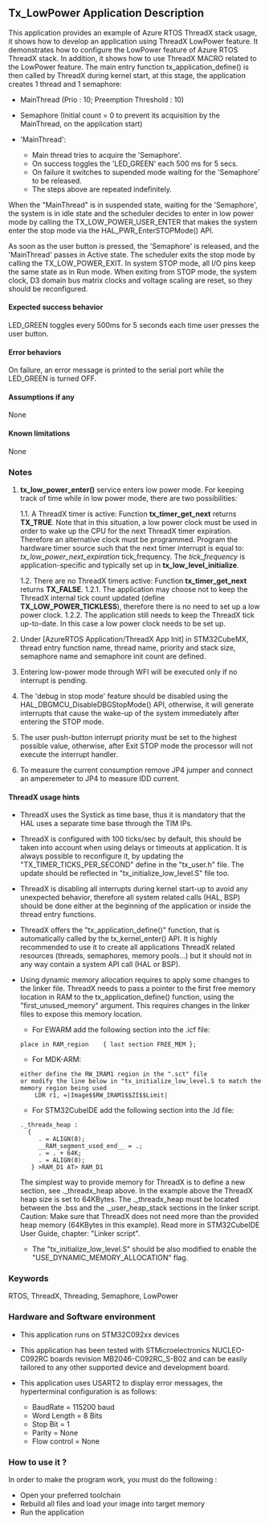
## <b>Tx_LowPower Application Description</b>

This application provides an example of Azure RTOS ThreadX stack usage, it shows how to develop an application using ThreadX LowPower feature.
It demonstrates how to configure the LowPower feature of Azure RTOS ThreadX stack. In addition, it shows how to use ThreadX MACRO related to the LowPower feature.
The main entry function tx_application_define() is then called by ThreadX during kernel start, at this stage, the application creates 1 thread and 1 semaphore:

  - MainThread (Prio : 10; Preemption Threshold : 10)
  - Semaphore (Initial count = 0 to prevent its acquisition by the MainThread, on the application start)

- 'MainThread':
  + Main thread tries to acquire the 'Semaphore'.
  + On success toggles the 'LED_GREEN' each 500 ms for 5 secs.
  + On failure it switches to supended mode waiting for the 'Semaphore' to be released.
  + The steps above are repeated indefinitely.

When the "MainThread" is in suspended state, waiting for the 'Semaphore', the system is in idle state and the scheduler decides to enter in low power mode
by calling the TX_LOW_POWER_USER_ENTER that makes the system enter the stop mode via the HAL_PWR_EnterSTOPMode() API.

As soon as the user button is pressed, the 'Semaphore' is released, and the 'MainThread' passes in Active state.
The scheduler exits the stop mode by calling the TX_LOW_POWER_EXIT.
In system STOP mode, all I/O pins keep the same state as in Run mode.
When exiting from STOP mode, the system clock, D3 domain bus matrix clocks and voltage scaling are reset, so they should be reconfigured.

####  <b>Expected success behavior</b>

LED_GREEN toggles every 500ms for 5 seconds each time user presses the user button.

#### <b>Error behaviors</b>

On failure, an error message is printed to the serial port while the LED_GREEN is turned OFF.

#### <b>Assumptions if any</b>

None

#### <b>Known limitations</b>

None

### <b>Notes</b>

1. <b>tx_low_power_enter()</b> service enters low power mode.
For keeping track of time while in low power mode, there are two possibilities:

    1.1. A ThreadX timer is active: Function **tx_timer_get_next** returns **TX_TRUE**.
         Note that in this situation, a low power clock must be used in order to wake up the CPU for the next ThreadX timer expiration.
         Therefore an alternative clock must be programmed. Program the hardware timer source such that the next timer interrupt is equal to: *tx_low_power_next_expiration* tick_frequency.
         The *tick_frequency* is application-specific and typically set up in **tx_low_level_initialize**.

    1.2. There are no ThreadX timers active: Function **tx_timer_get_next** returns **TX_FALSE**.
       1.2.1. The application may choose not to keep the ThreadX internal tick count updated (define **TX_LOW_POWER_TICKLESS**),
              therefore there is no need to set up a low power clock.
       1.2.2. The application still needs to keep the ThreadX tick up-to-date. In this case a low power clock needs to be set up.

2. Under [AzureRTOS Application/ThreadX App Init] in STM32CubeMX, thread entry function name, thread name, priority and stack size, semaphore name and semaphore init count are defined.

3. Entering low-power mode through WFI will be executed only if no interrupt is pending.

4. The 'debug in stop mode' feature should be disabled using the HAL_DBGMCU_DisableDBGStopMode() API, otherwise, it will generate interrupts that cause the wake-up of the system immediately after entering the STOP mode.

5. The user push-button interrupt priority must be set to the highest possible value, otherwise, after Exit STOP mode the processor will not execute the interrupt handler.

6. To measure the current consumption remove JP4 jumper and connect an amperemeter to JP4 to measure IDD current.

#### <b>ThreadX usage hints</b>

 - ThreadX uses the Systick as time base, thus it is mandatory that the HAL uses a separate time base through the TIM IPs.
 - ThreadX is configured with 100 ticks/sec by default, this should be taken into account when using delays or timeouts at application.
   It is always possible to reconfigure it, by updating the "TX_TIMER_TICKS_PER_SECOND" define in the "tx_user.h" file. The update should be reflected in "tx_initialize_low_level.S" file too.
 - ThreadX is disabling all interrupts during kernel start-up to avoid any unexpected behavior, therefore all system related calls (HAL, BSP) should be done either at the beginning of the application or inside the thread entry functions.
 - ThreadX offers the "tx_application_define()" function, that is automatically called by the tx_kernel_enter() API.
   It is highly recommended to use it to create all applications ThreadX related resources (threads, semaphores, memory pools...) but it should not in any way contain a system API call (HAL or BSP).
 - Using dynamic memory allocation requires to apply some changes to the linker file.
   ThreadX needs to pass a pointer to the first free memory location in RAM to the tx_application_define() function,
   using the "first_unused_memory" argument.
   This requires changes in the linker files to expose this memory location.
    + For EWARM add the following section into the .icf file:
     ```
     place in RAM_region    { last section FREE_MEM };
     ```
    + For MDK-ARM:
    ```
    either define the RW_IRAM1 region in the ".sct" file
    or modify the line below in "tx_initialize_low_level.S to match the memory region being used
        LDR r1, =|Image$$RW_IRAM1$$ZI$$Limit|
    ```
    + For STM32CubeIDE add the following section into the .ld file:
    ```
    ._threadx_heap :
      {
         . = ALIGN(8);
         __RAM_segment_used_end__ = .;
         . = . + 64K;
         . = ALIGN(8);
       } >RAM_D1 AT> RAM_D1
    ```

    The simplest way to provide memory for ThreadX is to define a new section, see ._threadx_heap above.
    In the example above the ThreadX heap size is set to 64KBytes.
    The ._threadx_heap must be located between the .bss and the ._user_heap_stack sections in the linker script.
    Caution: Make sure that ThreadX does not need more than the provided heap memory (64KBytes in this example).
    Read more in STM32CubeIDE User Guide, chapter: "Linker script".

    + The "tx_initialize_low_level.S" should be also modified to enable the "USE_DYNAMIC_MEMORY_ALLOCATION" flag.

### <b>Keywords</b>

RTOS, ThreadX, Threading, Semaphore, LowPower

### <b>Hardware and Software environment</b>

  - This application runs on STM32C092xx devices
  - This application has been tested with STMicroelectronics NUCLEO-C092RC boards revision MB2046-C092RC_S-B02
    and can be easily tailored to any other supported device and development board.

  - This application uses USART2 to display error messages, the hyperterminal configuration is as follows:

    - BaudRate = 115200 baud
    - Word Length = 8 Bits
    - Stop Bit = 1
    - Parity = None
    - Flow control = None

###  <b>How to use it ?</b>

In order to make the program work, you must do the following :

  - Open your preferred toolchain
  - Rebuild all files and load your image into target memory
  - Run the application
